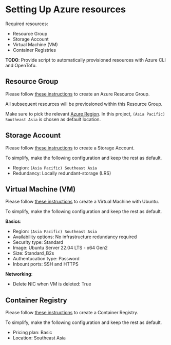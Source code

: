 # Setting Up Azure resources

Required resources:

- Resource Group
- Storage Account
- Virtual Machine (VM)
- Container Registries

**TODO**: Provide script to automatically provisioned resources with Azure CLI and OpenTofu.

## Resource Group

Please follow [these instructions](https://learn.microsoft.com/en-us/azure/azure-resource-manager/management/manage-resource-groups-portal#create-resource-groups) to create an Azure Resource Group.

All subsequent resources will be previosioned within this Resource Group.

Make sure to pick the relevant [Azure Region](https://gist.github.com/ausfestivus/04e55c7d80229069bf3bc75870630ec8). In this project, `(Asia Pacific) Southeast Asia` is chosen as default location.

## Storage Account

Please follow [these instructions](https://learn.microsoft.com/en-us/azure/storage/common/storage-account-create?tabs=azure-portal#create-a-storage-account) to create a Storage Account.

To simplify, make the following configuration and keep the rest as default.

- Region: `(Asia Pacific) Southeast Asia`
- Redundancy: Locally redundant-storage (LRS)

## Virtual Machine (VM)

Please follow [these instructions](https://learn.microsoft.com/en-us/azure/virtual-machines/linux/quick-create-portal?tabs=ubuntu) to create a Virtual Machine with Ubuntu.

To simplify, make the following configuration and keep the rest as default.

**Basics**:
- Region: `(Asia Pacific) Southeast Asia`
- Availability options: No infrastructure redundancy required
- Security type: Standard
- Image: Ubuntu Server 22.04 LTS - x64 Gen2
- Size: Standard_B2s
- Authentucation type: Password
- Inbount ports: SSH and HTTPS

**Networking**:
- Delete NIC when VM is deleted: True

## Container Registry

Please follow [these instructions](https://learn.microsoft.com/en-us/azure/container-registry/container-registry-get-started-portal?tabs=azure-cli#create-a-container-registry) to create a Container Registry.

To simplify, make the following configuration and keep the rest as default.

- Pricing plan: Basic
- Location: Southeast Asia